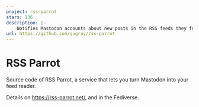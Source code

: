 ```yaml
---
project: rss-parrot
stars: 136
description: |-
    Notifies Mastodon accounts about new posts in the RSS feeds they follow
url: https://github.com/gugray/rss-parrot
---
```


# RSS Parrot

Source code of RSS Parrot, a service that lets you turn Mastodon into your feed reader.

Details on https://rss-parrot.net/, and in the Fediverse.

